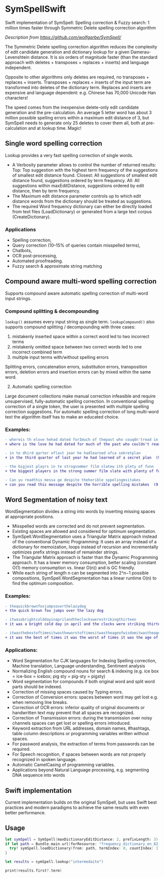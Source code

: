 # SymSpellSwift
Swift implementation of SymSpell: Spelling correction &amp; Fuzzy search: 1 million times faster through Symmetric Delete spelling correction algorithm

_Description from https://github.com/wolfgarbe/SymSpell/_

The Symmetric Delete spelling correction algorithm reduces the complexity of edit candidate generation and dictionary lookup for a given Damerau-Levenshtein distance. It is six orders of magnitude faster (than the standard approach with deletes + transposes + replaces + inserts) and language independent.

Opposite to other algorithms only deletes are required, no transposes + replaces + inserts. Transposes + replaces + inserts of the input term are transformed into deletes of the dictionary term. Replaces and inserts are expensive and language dependent: e.g. Chinese has 70,000 Unicode Han characters!

The speed comes from the inexpensive delete-only edit candidate generation and the pre-calculation.
An average 5 letter word has about 3 million possible spelling errors within a maximum edit distance of 3,
but SymSpell needs to generate only 25 deletes to cover them all, both at pre-calculation and at lookup time. Magic!

## Single word spelling correction
Lookup provides a very fast spelling correction of single words.

- A Verbosity parameter allows to control the number of returned results:
Top: Top suggestion with the highest term frequency of the suggestions of smallest edit distance found.
Closest: All suggestions of smallest edit distance found, suggestions ordered by term frequency.
All: All suggestions within maxEditDistance, suggestions ordered by edit distance, then by term frequency.
- The Maximum edit distance parameter controls up to which edit distance words from the dictionary should be treated as suggestions.
- The required Word frequency dictionary can either be directly loaded from text files (LoadDictionary) or generated from a large text corpus (CreateDictionary).

### Applications

- Spelling correction,
- Query correction (10–15% of queries contain misspelled terms),
- Chatbots,
- OCR post-processing,
- Automated proofreading.
- Fuzzy search & approximate string matching

## Compound aware multi-word spelling correction
Supports compound aware automatic spelling correction of multi-word input strings.

### Compound splitting & decompounding
`lookup()` assumes every input string as single term. `lookupCompound()` also supports compound splitting / decompounding with three cases:

1. mistakenly inserted space within a correct word led to two incorrect terms
2. mistakenly omitted space between two correct words led to one incorrect combined term
3. multiple input terms with/without spelling errors

Splitting errors, concatenation errors, substitution errors, transposition errors, deletion errors and insertion errors can by mixed within the same word.

2. Automatic spelling correction

Large document collections make manual correction infeasible and require unsupervised, fully-automatic spelling correction.
In conventional spelling correction of a single token, the user is presented with multiple spelling correction suggestions.
For automatic spelling correction of long multi-word text the algorithm itself has to make an educated choice.

### Examples:
```diff
- whereis th elove hehad dated forImuch of thepast who couqdn'tread in sixthgrade and ins pired him
+ where is the love he had dated for much of the past who couldn't read in sixth grade and inspired him  (9 edits)

- in te dhird qarter oflast jear he hadlearned ofca sekretplan
+ in the third quarter of last year he had learned of a secret plan  (9 edits)

- the bigjest playrs in te strogsommer film slatew ith plety of funn
+ the biggest players in the strong summer film slate with plenty of fun  (9 edits)

- Can yu readthis messa ge despite thehorible sppelingmsitakes
+ can you read this message despite the horrible spelling mistakes  (9 edits)
```

## Word Segmentation of noisy text
WordSegmentation divides a string into words by inserting missing spaces at appropriate positions.

- Misspelled words are corrected and do not prevent segmentation.
- Existing spaces are allowed and considered for optimum segmentation.
- SymSpell.WordSegmentation uses a Triangular Matrix approach instead of the conventional Dynamic Programming: It uses an array instead of a dictionary for memoization, loops instead of recursion and incrementally optimizes prefix strings instead of remainder strings.
- The Triangular Matrix approach is faster than the Dynamic Programming approach. It has a lower memory consumption, better scaling (constant O(1) memory consumption vs. linear O(n)) and is GC friendly.
- While each string of length n can be segmented into 2^n−1 possible compositions,
SymSpell.WordSegmentation has a linear runtime O(n) to find the optimum composition.

### Examples:
```diff
- thequickbrownfoxjumpsoverthelazydog
+ the quick brown fox jumps over the lazy dog

- itwasabrightcolddayinaprilandtheclockswerestrikingthirteen
+ it was a bright cold day in april and the clocks were striking thirteen

- itwasthebestoftimesitwastheworstoftimesitwastheageofwisdomitwastheageoffoolishness
+ it was the best of times it was the worst of times it was the age of wisdom it was the age of foolishness
```

### Applications:

- Word Segmentation for CJK languages for Indexing Spelling correction, Machine translation, Language understanding, Sentiment analysis
- Normalizing English compound nouns for search & indexing (e.g. ice box = ice-box = icebox; pig sty = pig-sty = pigsty)
- Word segmentation for compounds if both original word and split word parts should be indexed.
- Correction of missing spaces caused by Typing errors.
- Correction of Conversion errors: spaces between word may get lost e.g. when removing line breaks.
- Correction of OCR errors: inferior quality of original documents or handwritten text may prevent that all spaces are recognized.
- Correction of Transmission errors: during the transmission over noisy channels spaces can get lost or spelling errors introduced.
- Keyword extraction from URL addresses, domain names, #hashtags, table column descriptions or programming variables written without spaces.
- For password analysis, the extraction of terms from passwords can be required.
- For Speech recognition, if spaces between words are not properly recognized in spoken language.
- Automatic CamelCasing of programming variables.
- Applications beyond Natural Language processing, e.g. segmenting DNA sequence into words

## Swift implementation
Current implementation builds on the original SymSpell, but uses Swift best practices and modern paradigms to achieve the same results with even better performance.

## Usage

```swift
let symSpell = SymSpell(maxDictionaryEditDistance: 2, prefixLength: 3)
if let path = Bundle.main.url(forResource: "frequency_dictionary_en_82_765", withExtension: "txt") {
  try? symSpell.loadDictionary(from: path, termIndex: 0, countIndex: 1, termCount: 82765)
}

let results = symSpell.lookup("intermedaite")

print(results.first?.term)
```

